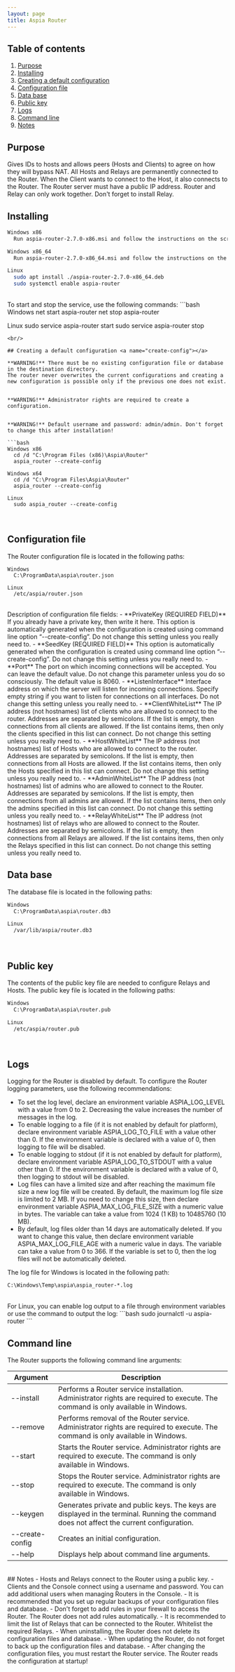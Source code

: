 ```yaml
---
layout: page
title: Aspia Router
---
```


## Table of contents
1. [Purpose](#purpose)
2. [Installing](#installing)
3. [Creating a default configuration](#create-config)
4. [Configuration file](#config-file)
5. [Data base](#db-file)
6. [Public key](#public-key)
7. [Logs](#logs)
8. [Command line](#command-line)
9. [Notes](#notes)

## Purpose <a name="purpose"></a>
Gives IDs to hosts and allows peers (Hosts and Clients) to agree on how they will bypass NAT.
All Hosts and Relays are permanently connected to the Router. When the Client wants to connect to the Host, it also connects to the Router.
The Router server must have a public IP address. Router and Relay can only work together. Don't forget to install Relay.
<br/>

## Installing <a name="installing"></a>
```bash
Windows x86
  Run aspia-router-2.7.0-x86.msi and follow the instructions on the screen.

Windows x86_64
  Run aspia-router-2.7.0-x86_64.msi and follow the instructions on the screen.

Linux
  sudo apt install ./aspia-router-2.7.0-x86_64.deb
  sudo systemctl enable aspia-router
```
<br/>
To start and stop the service, use the following commands:
```bash
Windows
  net start aspia-router
  net stop aspia-router

Linux
  sudo service aspia-router start
  sudo service aspia-router stop
```
<br/>

## Creating a default configuration <a name="create-config"></a>

**WARNING!** There must be no existing configuration file or database in the destination directory.
The router never overwrites the current configurations and creating a new configuration is possible only if the previous one does not exist.


**WARNING!** Administrator rights are required to create a configuration.


**WARNING!** Default username and password: admin/admin. Don't forget to change this after installation!

```bash
Windows x86
  cd /d "C:\Program Files (x86)\Aspia\Router"
  aspia_router --create-config

Windows x64
  cd /d "C:\Program Files\Aspia\Router"
  aspia_router --create-config

Linux
  sudo aspia_router --create-config
```
<br/>

## Configuration file <a name="config-file"></a>
The Router configuration file is located in the following paths:
```
Windows
  C:\ProgramData\aspia\router.json

Linux
  /etc/aspia/router.json
```
<br/>
Description of configuration file fields:
  - **PrivateKey (REQUIRED FIELD)** If you already have a private key, then write it here. This option is automatically generated when the configuration is created using command line option “--create-config”. Do not change this setting unless you really need to.
  - **SeedKey (REQUIRED FIELD)** This option is automatically generated when the configuration is created using command line option “--create-config”. Do not change this setting unless you really need to.
  - **Port** The port on which incoming connections will be accepted. You can leave the default value. Do not change this parameter unless you do so consciously. The default value is 8060.
  - **ListenInterface** Interface address on which the server will listen for incoming connections. Specify empty string if you want to listen for connections on all interfaces. Do not change this setting unless you really need to.
  - **ClientWhiteList** The IP address (not hostnames) list of clients who are allowed to connect to the router. Addresses are separated by semicolons. If the list is empty, then connections from all clients are allowed. If the list contains items, then only the clients specified in this list can connect. Do not change this setting unless you really need to.
  - **HostWhiteList** The IP address (not hostnames) list of Hosts who are allowed to connect to the router. Addresses are separated by semicolons. If the list is empty, then connections from all Hosts are allowed. If the list contains items, then only the Hosts specified in this list can connect. Do not change this setting unless you really need to.
  - **AdminWhiteList** The IP address (not hostnames) list of admins who are allowed to connect to the Router. Addresses are separated by semicolons. If the list is empty, then connections from all admins are allowed. If the list contains items, then only the admins specified in this list can connect. Do not change this setting unless you really need to.
  - **RelayWhiteList** The IP address (not hostnames) list of relays who are allowed to connect to the Router. Addresses are separated by semicolons. If the list is empty, then connections from all Relays are allowed. If the list contains items, then only the Relays specified in this list can connect. Do not change this setting unless you really need to.

## Data base <a name="db-file"></a>
The database file is located in the following paths:
```bash
Windows
  C:\ProgramData\aspia\router.db3

Linux
  /var/lib/aspia/router.db3
```
<br/>

## Public key <a name="public-key"></a>
The contents of the public key file are needed to configure Relays and Hosts.
The public key file is located in the following paths:
```bash
Windows
  C:\ProgramData\aspia\router.pub

Linux
  /etc/aspia/router.pub
```
<br/>

## Logs <a name="logs"></a>
Logging for the Router is disabled by default. To configure the Router logging parameters, use the following recommendations:
  - To set the log level, declare an environment variable ASPIA_LOG_LEVEL with a value from 0 to 2. Decreasing the value increases the number of messages in the log.
  - To enable logging to a file (if it is not enabled by default for platform), declare environment variable ASPIA_LOG_TO_FILE with a value other than 0. If the environment variable is declared with a value of 0, then logging to file will be disabled.
  - To enable logging to stdout (if it is not enabled by default for platform), declare environment variable ASPIA_LOG_TO_STDOUT with a value other than 0. If the environment variable is declared with a value of 0, then logging to stdout will be disabled.
  - Log files can have a limited size and after reaching the maximum file size a new log file will be created. By default, the maximum log file size is limited to 2 MB. If you need to change this size, then declare environment variable ASPIA_MAX_LOG_FILE_SIZE with a numeric value in bytes. The variable can take a value from 1024 (1 KB) to 10485760 (10 MB).
  - By default, log files older than 14 days are automatically deleted. If you want to change this value, then declare environment variable ASPIA_MAX_LOG_FILE_AGE with a numeric value in days. The variable can take a value from 0 to 366. If the variable is set to 0, then the log files will not be automatically deleted.

The log file for Windows is located in the following path:
```bash
C:\Windows\Temp\aspia\aspia_router-*.log
```
<br/>
For Linux, you can enable log output to a file through environment variables or use the command to output the log:
```bash
sudo journalctl -u aspia-router
```
<br/>

## Command line <a name="command-line"></a>
The Router supports the following command line arguments:

| Argument        | Description                                                                                                                               |
|-----------------|-------------------------------------------------------------------------------------------------------------------------------------------|
| --install       | Performs a Router service installation. Administrator rights are required to execute. The command is only available in Windows.           |
| --remove        | Performs removal of the Router service. Administrator rights are required to execute. The command is only available in Windows.           |
| --start         | Starts the Router service. Administrator rights are required to execute. The command is only available in Windows.                        |
| --stop          | Stops the Router service. Administrator rights are required to execute. The command is only available in Windows.                         |
| --keygen        | Generates private and public keys. The keys are displayed in the terminal. Running the command does not affect the current configuration. |
| --create-config | Creates an initial configuration.                                                                                                         |
| --help          | Displays help about command line arguments.                                                                                               |

<br/>
## Notes <a name="notes"></a>
  - Hosts and Relays connect to the Router using a public key.
  - Clients and the Console connect using a username and password. You can add additional users when managing Routers in the Console.
  - It is recommended that you set up regular backups of your configuration files and database.
  - Don't forget to add rules in your firewall to access the Router. The Router does not add rules automatically.
  - It is recommended to limit the list of Relays that can be connected to the Router. Whitelist the required Relays.
  - When uninstalling, the Router does not delete its configuration files and database.
  - When updating the Router, do not forget to back up the configuration files and database.
  - After changing the configuration files, you must restart the Router service. The Router reads the configuration at startup!
